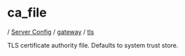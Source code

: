 # ca_file

/ [Server Config](../../../README.md) / [gateway](../../README.md) / [tls](../README.md) 

TLS certificate authority file. Defaults to system trust store.

